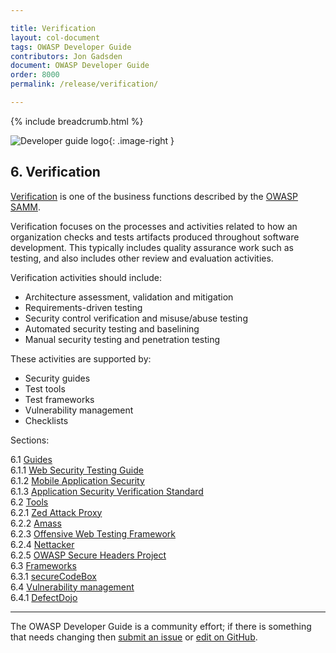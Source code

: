 ```yaml
---

title: Verification
layout: col-document
tags: OWASP Developer Guide
contributors: Jon Gadsden
document: OWASP Developer Guide
order: 8000
permalink: /release/verification/

---
```


{% include breadcrumb.html %}

<style type="text/css">
.image-right {
  height: 180px;
  display: block;
  margin-left: auto;
  margin-right: auto;
  float: right;
}
</style>

![Developer guide logo](../../assets/images/dg_logo.png "OWASP Developer Guide"){: .image-right }

## 6. Verification

[Verification][sammv] is one of the business functions described by the [OWASP SAMM][samm].

Verification focuses on the processes and activities related to how an organization checks
and tests artifacts produced throughout software development.
This typically includes quality assurance work such as testing, and also includes other review and evaluation activities.

Verification activities should include:

* Architecture assessment, validation and mitigation
* Requirements-driven testing
* Security control verification and misuse/abuse testing
* Automated security testing and baselining
* Manual security testing and penetration testing

These activities are supported by:

* Security guides
* Test tools
* Test frameworks
* Vulnerability management
* Checklists

Sections:

6.1 [Guides](01-guides/toc.md)  
6.1.1 [Web Security Testing Guide](01-guides/01-wstg.md)  
6.1.2 [Mobile Application Security](01-guides/02-mas.md)  
6.1.3 [Application Security Verification Standard](01-guides/03-asvs.md)  
6.2 [Tools](02-tools/toc.md)  
6.2.1 [Zed Attack Proxy](02-tools/01-zap.md)  
6.2.2 [Amass](02-tools/02-amass.md)  
6.2.3 [Offensive Web Testing Framework](02-tools/03-owtf.md)  
6.2.4 [Nettacker](02-tools/04-nettacker.md)  
6.2.5 [OWASP Secure Headers Project](02-tools/05-secure-headers.md)  
6.3 [Frameworks](03-frameworks/toc.md)  
6.3.1 [secureCodeBox](03-frameworks/01-secure-codebox.md)  
6.4 [Vulnerability management](04-vulnerability-management/toc.md)  
6.4.1 [DefectDojo](04-vulnerability-management/01-defectdojo.md)  

----

The OWASP Developer Guide is a community effort; if there is something that needs changing
then [submit an issue][issue0800] or [edit on GitHub][edit0800].

[edit0800]: https://github.com/OWASP/www-project-developer-guide/blob/main/draft/08-verification/toc.md
[issue0800]: https://github.com/OWASP/www-project-developer-guide/issues/new?labels=enhancement&template=request.md&title=Update:%2008-verification/00-toc
[samm]: https://owaspsamm.org/about/
[sammv]: https://owaspsamm.org/model/verification/
